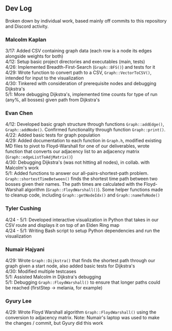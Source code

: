 ## Dev Log 
Broken down by individual work, based mainly off commits to this repository and Discord activity.

### Malcolm Kaplan
3/17: Added CSV containing graph data (each row is a node its edges alongside weights for both) <br>
4/12: Setup basic project directories and executables (main, tests) <br>
4/26: Implemented Breadth-First-Search (`Graph::BFS()`) and tests for it <br>
4/29: Wrote function to convert path to a CSV, `Graph::VectorToCSV()`, intended for input to the visualization <br>
4/30: Tinkered with consideration of prerequisite nodes and debugging Dijkstra's <br>
5/1: More debugging Dijkstra's, implemented time counts for type of run (any%, all bosses) given path from Dijkstra's <br>

### Evan Chen
4/12: Developed basic graph structure through functions `Graph::addEdge()`, `Graph::addNode()`. Confirmed functionality through function `Graph::print()`. <br>
4/22: Added basic tests for graph population <br>
4/29: Added documentation to each function in `Graph.h`, modified existing MD files to pivot to Floyd-Warshall for one of our deliverables, wrote function that converts our adjacency list to an adjacency matrix (`Graph::edgeListToAdjMatrix()`) <br>
4/30: Debugging Dijkstra's (was not hitting all nodes), in collab. with Malcolm's work <br>
5/1: Added functions to answer our all-pairs-shortest-path problem. `Graph::shortestTimeBetween()` finds the shortest time path between two bosses given their names. The path times are calculated with the Floyd-Warshall algorithm (`Graph::FloydWarshall()`). Some helper functions made to cleanup code, including `Graph::getNodeIdx()` and `Graph::nameToNode()` <br>

### Tyler Cushing
4/24 - 5/1: Developed interactive visualization in Python that takes in our CSV route and displays it on top of an Elden Ring map <br>
4/24 - 5/1: Writing Bash script to setup Python dependencies and run the visualization <br>

### Numair Hajyani
4/29: Wrote `Graph::Dijkstra()` that finds the shortest path through our graph given a start node, also added basic tests for Dijkstra's <br>
4/30: Modified multiple testcases <br>
5/1: Assisted Malcolm in Dijkstra's debugging <br>
5/1: Debugging `Graph::FloydWarshall()` to ensure that longer paths could be reached (firstStep -> melania, for example) <br>

### Gyury Lee
4/29: Wrote Floyd Warshall algorithm `Graph::FloydWarshall()` using the conversion to adjacency matrix. Note: Numair's laptop was used to make the changes / commit, but Gyury did this work <br>